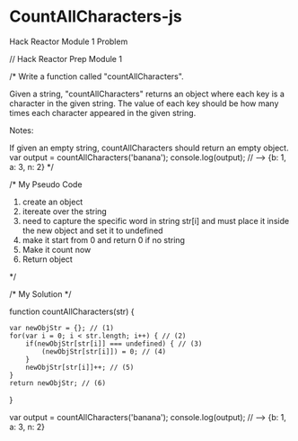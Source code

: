 # CountAllCharacters-js
Hack Reactor Module 1 Problem

// Hack Reactor Prep Module 1

/* Write a function called "countAllCharacters".

Given a string, "countAllCharacters" returns an object where each key is a character in the given string. The value of each key should be how many times each character appeared in the given string.

Notes:

If given an empty string, countAllCharacters should return an empty object.
var output = countAllCharacters('banana');
console.log(output); // --> {b: 1, a: 3, n: 2}
*/


/* My Pseudo Code 
1. create an object
2. itereate over the string
3. need to capture the specific word in string str[i] and must place it inside the new object and set it  to undefined 
4. make it start from 0 and return 0 if no string
5. Make it count now
6. Return object

*/

/* My Solution */

function countAllCharacters(str) {

    var newObjStr = {}; // (1)
    for(var i = 0; i < str.length; i++) { // (2)
        if(newObjStr[str[i]] === undefined) { // (3)
            (newObjStr[str[i]]) = 0; // (4)
        }
        newObjStr[str[i]]++; // (5)
    }
    return newObjStr; // (6)
}

var output = countAllCharacters('banana');
console.log(output); // --> {b: 1, a: 3, n: 2}
